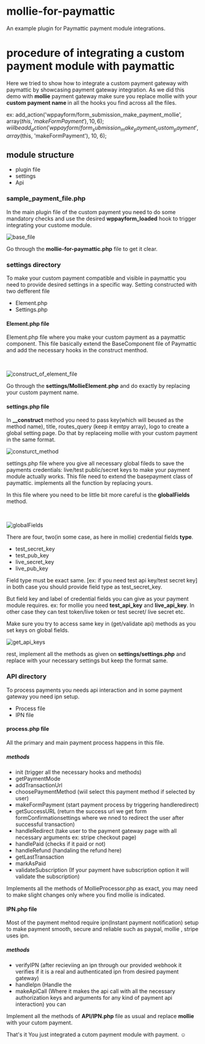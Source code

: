 # mollie-for-paymattic
An example plugin for Paymattic payment module integrations.

# procedure of integrating a custom payment module with paymattic
Here we tried to show how to integrate a custom payment gateway with paymattic by showcasing payment gateway integration.
As we did this demo with <b>mollie</b> payment gateway make sure you replace mollie with your <b>custom payment name </b> in all the hooks you find across all the files.

ex: add_action('wppayform/form_submission_make_payment_mollie', array($this, 'makeFormPayment'), 10, 6); wiil be add_action('wppayform/form_submission_make_payment_custom_payment', array($this, 'makeFormPayment'), 10, 6);

## module structure
- plugin file
- settings
- Api

### sample_payment_file.php
In the main plugin file of the custom payment you need to do some mandatory checks and use the desired <b>wppayform_loaded</b> hook to trigger integrating your custome module. 

![base_file](base_file.png)

Go through the <b>mollie-for-paymattic.php</b> file to get it clear.


### settings directory
To make your custom payment compatible and visible in paymattic you need to provide desired settings in a specific way. Setting constructed with two defferent file
- Element.php
- Settings.php

#### Element.php file
Element.php file where you make your custom payment as a paymattic component. This file basically extend the BaseComponent file of Paymattic and add the 
necessary hooks in the construct menthod.

</br>

![construct_of_element_file](construct_of_element_file.png)

Go through the <b>settings/MollieElement.php</b> and do exactly by replacing your custom payment name.

#### settings.php file

In <b>__construct</b> method you need to pass key(which will beused as the method name), title, routes_query (keep it emtpy array), logo to create a global setting page. Do that by replaceing mollie with your custom payment in the same format.

![consturct_method](setting_construct.png)


settings.php file where you give all necessary global fileds to save the payments credentials: live/test public/secret keys to make your payment module actually works. This file need to extend the basepayment class of paymattic. implements all the function by replacing yours.

In this file where you need to be little bit more careful is the <b>globalFields</b> method.

</br>

![globalFields](global_fields.png)

There are four, two(in some case, as here in mollie) credential fields <b>type</b>.
- test_secret_key
- test_pub_key
- live_secret_key
- live_pub_key

Field type must be exact same. [ex: if you need test api key/test secret key] in both case you should provide field type as test_secret_key.

But field key and label of credential fields you can give as your payment module requires. ex: for mollie you need <b>test_api_key</b> and <b>live_api_key</b>. In other case they can test token/live token or test secret/ live secret etc.

Make sure you try to access same key in (get/validate api) methods as you set keys on global fields.

![get_api_keys](globalFields.png)

rest, implement all the methods as given on <b>settings/settings.php</b> and replace with your necessary settings but keep the format same.

### API directory
To process payments you needs api interaction and in some payment gateway you need ipn setup.
- Process file
- IPN file

#### process.php file
All the primary and main payment process happens in this file.
##### methods
- init (trigger all the necessary hooks and methods)
- getPaymentMode 
- addTransactionUrl
- choosePaymentMethod (wiil select this payment  method if selected by user)
- makeFormPayment (start payment process by triggering handleredirect)
- getSuccessURL (return the success url we get form formConfirmationsettings where we nned to redirect the user after successful transaction)
- handleRedirect (take user to the payment gateway page with all necessary arguments ex: stripe checkout page)
- handlePaid (checks if it paid or not)
- handleRefund (handaling the refund here)
- getLastTransaction
- markAsPaid
- validateSubscription (If your payment have subscription option it will validate the subscription)

Implements all the methods of MollieProcessor.php as exact, you may need to make slight changes only where you find mollie is indicated.

#### IPN.php file
Most of the payment mehtod require ipn(Instant payment notification) setup to make payment smooth, secure and reliable such as paypal, mollie , stripe uses ipn.

##### methods
- verifyIPN (after recieviing an ipn through our provided webhook it verifies if it is a real and authenticated ipn from desired payment gateway)
- handleIpn (Handle the 
- makeApiCall (Where it makes the api call with all the necessary authorization keys and arguments for any kind of payment api interaction) you can 

Implement all the methods of <b>API/IPN.php</b> file as usual and replace <b>mollie</b> with your cutom payment.

That's it You just integrated a cutom payment module with payment. :relaxed:


